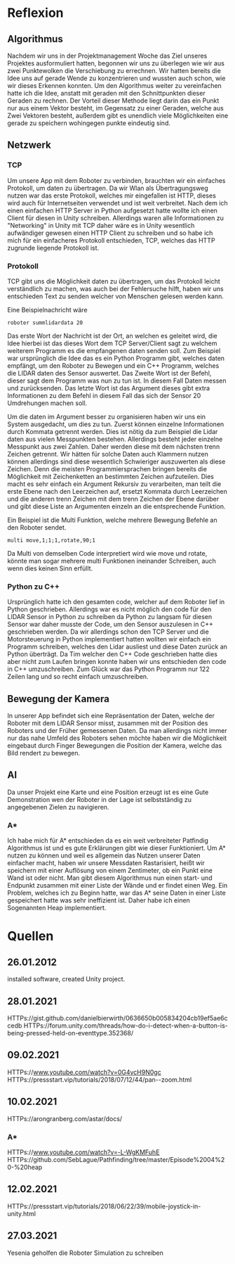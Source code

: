 ﻿# Reflexion

## Algorithmus
Nachdem wir uns in der Projektmanagement Woche das Ziel unseres Projektes ausformuliert hatten, begonnen wir uns zu überlegen wie wir aus zwei Punktewolken die Verschiebung zu errechnen.
Wir hatten bereits die Idee uns auf gerade Wende zu konzentrieren und wussten auch schon, wie wir dieses Erkennen konnten.
Um den Algorithmus weiter zu vereinfachen hatte ich die Idee, anstatt mit geraden mit den Schnittpunkten dieser Geraden zu rechnen. Der Vorteil dieser Methode liegt darin das ein Punkt nur aus einem Vektor besteht, im Gegensatz zu einer Geraden, welche aus Zwei Vektoren besteht, außerdem gibt es unendlich viele Möglichkeiten eine gerade zu speichern wohingegen punkte eindeutig sind.

## Netzwerk
### TCP
Um unsere App mit dem Roboter zu verbinden, brauchten wir ein einfaches Protokoll, um daten zu übertragen. Da wir Wlan als Übertragungsweg nutzen war das erste Protokoll, welches mir eingefallen ist HTTP, dieses wird auch für Internetseiten verwendet und ist weit verbreitet.
Nach dem ich einen einfachen HTTP Server in Python aufgesetzt hatte wollte ich einen Client für diesen in Unity schreiben. Allerdings waren alle Informationen zu "Networking" in Unity mit TCP daher wäre es in Unity wesentlich aufwändiger gewesen einen HTTP Client zu schreiben und so habe ich mich für ein einfacheres Protokoll entschieden, TCP, welches das HTTP zugrunde liegende Protokoll ist.

### Protokoll
TCP gibt uns die Möglichkeit daten zu übertragen, um das Protokoll leicht verständlich zu machen, was auch bei der Fehlersuche hilft, haben wir uns entschieden Text zu senden welcher von Menschen gelesen werden kann.

Eine Beispielnachricht wäre
```
roboter summlidardata 20
```
Das erste Wort der Nachricht ist der Ort, an welchen es geleitet wird, die Idee hierbei ist das dieses Wort dem TCP Server/Client sagt zu welchem weiterem Programm es die empfangenen daten senden soll.
Zum Beispiel war ursprünglich die Idee das es ein Python Programm gibt, welches daten empfängt, um den Roboter zu Bewegen und ein C++ Programm, welches die LIDAR daten des Sensor auswertet.
Das Zweite Wort ist der Befehl, dieser sagt dem Programm was nun zu tun ist. In diesem Fall Daten messen und zurücksenden.
Das letzte Wort ist das Argument dieses gibt extra Informationen zu dem Befehl in diesem Fall das sich der Sensor 20 Umdrehungen machen soll.

Um die daten im Argument besser zu organisieren haben wir uns ein System ausgedacht, um dies zu tun.
Zuerst können einzelne Informationen durch Kommata getrennt werden.
Dies ist nötig da zum Beispiel die Lidar daten aus vielen Messpunkten bestehen.
Allerdings besteht jeder einzelne Messpunkt aus zwei Zahlen. Daher werden diese mit dem nächsten trenn Zeichen getrennt.
Wir hätten für solche Daten auch Klammern nutzen können allerdings sind diese wesentlich Schwieriger auszuwerten als diese Zeichen.
Denn die meisten Programmiersprachen bringen bereits die Möglichkeit mit Zeichenketten an bestimmten Zeichen aufzuteilen.
Dies macht es sehr einfach ein Argument Rekursiv zu verarbeiten, man teilt die erste Ebene nach den Leerzeichen auf, ersetzt Kommata durch Leerzeichen und die anderen trenn Zeichen mit dem trenn Zeichen der Ebene darüber und gibt diese Liste an Argumenten einzeln an die entsprechende Funktion.

Ein Beispiel ist die Multi Funktion, welche mehrere Bewegung Befehle an den Roboter sendet.
```
multi move,1;1;1,rotate,90;1
```
Da Multi von demselben Code interpretiert wird wie move und rotate, könnte man sogar mehrere multi Funktionen ineinander Schreiben, auch wenn dies keinen Sinn erfüllt.
### Python zu C++
Ursprünglich hatte ich den gesamten code, welcher auf dem Roboter lief in Python geschrieben.
Allerdings war es nicht möglich den code für den LIDAR Sensor in Python zu schreiben da Python zu langsam für diesen Sensor war daher musste der Code, um den Sensor auszulesen in C++ geschrieben werden.
Da wir allerdings schon den TCP Server und die Motorsteuerung in Python implementiert hatten wollten wir einfach ein Programm schreiben, welches den Lidar ausliest und diese Daten zurück an Python überträgt.
Da Tim welcher den C++ Code geschrieben hatte dies aber nicht zum Laufen bringen konnte haben wir uns entschieden den code in C++ umzuschreiben. Zum Glück war das Python Programm nur 122 Zeilen lang und so recht einfach umzuschreiben.
## Bewegung der Kamera
In unserer App befindet sich eine Repräsentation der Daten, welche der Roboter mit dem LIDAR Sensor misst, zusammen mit der Position des Roboters und der Früher gemessenen Daten.
Da man allerdings nicht immer nur das nahe Umfeld des Roboters sehen möchte haben wir die Möglichkeit eingebaut durch Finger Bewegungen die Position der Kamera, welche das Bild rendert zu bewegen.


## AI
Da unser Projekt eine Karte und eine Position erzeugt ist es eine Gute Demonstration wen der Roboter in der Lage ist selbstständig zu angegebenen Zielen zu navigieren.
### A*
Ich habe mich für A* entschieden da es ein weit verbreiteter Patfindig Algorithmus ist und es gute Erklärungen gibt wie dieser Funktioniert.
Um A* nutzen zu können und weil es allgemein das Nutzen unserer Daten einfacher macht, haben wir unsere Messdaten Rastarisiert, heißt wir speichern mit einer Auflösung von einem Zentimeter, ob ein Punkt eine Wand ist oder nicht.
Man gibt diesem Algorithmus nun einen start- und Endpunkt zusammen mit einer Liste der Wände und er findet einen Weg.
Ein Problem, welches ich zu Beginn hatte, war das A* seine Daten in einer Liste gespeichert hatte was sehr ineffizient ist.
Daher habe ich einen Sogenannten Heap implementiert.

# Quellen
## 26.01.2012
installed software, created Unity project.
## 28.01.2021
HTTPs://gist.github.com/danielbierwirth/0636650b005834204cb19ef5ae6ccedb
HTTPs://forum.unity.com/threads/how-do-i-detect-when-a-button-is-being-pressed-held-on-eventtype.352368/
## 09.02.2021
HTTPs://www.youtube.com/watch?v=0G4vcH9N0gc
HTTPs://pressstart.vip/tutorials/2018/07/12/44/pan--zoom.html
## 10.02.2021
HTTPs://arongranberg.com/astar/docs/

### A*
HTTPs://www.youtube.com/watch?v=-L-WgKMFuhE
HTTPs://github.com/SebLague/Pathfinding/tree/master/Episode%2004%20-%20heap
## 12.02.2021
HTTPs://pressstart.vip/tutorials/2018/06/22/39/mobile-joystick-in-unity.html
## 27.03.2021
Yesenia geholfen die Roboter Simulation zu schreiben
